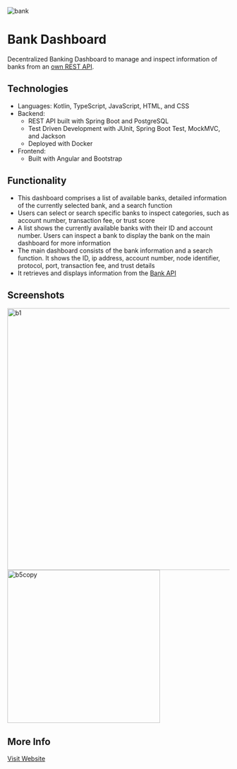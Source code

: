 ![bank](https://user-images.githubusercontent.com/36485235/185007346-f0b76a9a-5045-479c-baf0-203cfd8340d1.png)

# Bank Dashboard
Decentralized Banking Dashboard to manage and inspect information of banks from an [own REST API](https://github.com/jongwon254/Decentralized-Bank-API).

## Technologies
- Languages: Kotlin, TypeScript, JavaScript, HTML, and CSS
- Backend: 
  - REST API built with Spring Boot and PostgreSQL
  - Test Driven Development with JUnit, Spring Boot Test, MockMVC, and Jackson
  - Deployed with Docker
- Frontend: 
  - Built with Angular and Bootstrap
  
## Functionality
- This dashboard comprises a list of available banks, detailed information of the currently selected bank, and a search function
- Users can select or search specific banks to inspect categories, such as account number, transaction fee, or trust score
- A list shows the currently available banks with their ID and account number. Users can inspect a bank to display the bank on the main dashboard for more information 
- The main dashboard consists of the bank information and a search function. It shows the ID, ip address, account number, node identifier, protocol, port, transaction fee, and trust details
- It retrieves and displays information from the [Bank API](https://github.com/jongwon254/Decentralized-Bank-API)

## Screenshots
<img width="592" alt="b1" src="https://user-images.githubusercontent.com/36485235/185008917-c4016553-b1de-48a2-ba16-a4238e1ffa05.png">
<img width="346" alt="b5copy" src="https://user-images.githubusercontent.com/36485235/185009268-1fa532c1-4f53-4eb9-96be-de3176628842.png">

## More Info
[Visit Website](https://jongwonlee.dev/banks)
